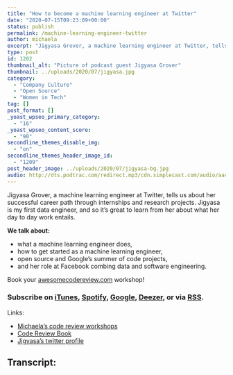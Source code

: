 ```yaml
---
title: "How to become a machine learning engineer at Twitter"
date: "2020-07-15T09:23:09+00:00"
status: publish
permalink: /machine-learning-engineer-twitter
author: michaela
excerpt: "Jigyasa Grover, a machine learning engineer at Twitter, tells us about her successful career path through internships and research projects. "
type: post
id: 1202
thumbnail_alt: "Picture of podcast guest Jigyasa Grover"
thumbnail: ../uploads/2020/07/jigyasa.jpg
category:
  - "Company Culture"
  - "Open Source"
  - "Women in Tech"
tag: []
post_format: []
_yoast_wpseo_primary_category:
  - "16"
_yoast_wpseo_content_score:
  - "90"
secondline_themes_disable_img:
  - "on"
secondline_themes_header_image_id:
  - "1209"
post_header_image: ../uploads/2020/07/jigyasa-bg.jpg
audio: http://dts.podtrac.com/redirect.mp3/cdn.simplecast.com/audio/aaca90/aaca909a-e34f-49ae-a86f-f59e4fa807f0/c001c16a-7fff-4009-a35e-dd30088655ee/jigyasa-grover-recording-ready_tc.mp3
---
```


Jigyasa Grover, a machine learning engineer at Twitter, tells us about her successful career path through internships and research projects. Jigyasa is my first data engineer, and so it’s great to learn from her about what her day to day work entails.

**We talk about:**

- what a machine learning engineer does,
- how to get started as a machine learning engineer,
- open source and Google’s summer of code projects,
- and her role at Facebook combing data and software engineering.

<div class="sponsorship">
Book your <a href="https://www.michaelagreiler.com/workshops">awesomecodereview.com</a> workshop!
</div>

### Subscribe on [iTunes](https://podcasts.apple.com/at/podcast/software-engineering-unlocked/id1477527378?l=en), [Spotify](https://open.spotify.com/show/2wz1OneBIDXpbBYeuyIsJL?si=2I0R0HuaTLK6RT0f7lDIFg), [Google](https://www.google.com/podcasts?feed=aHR0cHM6Ly9mZWVkcy5zaW1wbGVjYXN0LmNvbS9LMV9tdjBDSg%3D%3D), [Deezer](https://www.deezer.com/show/465682), or via [RSS](https://www.software-engineering-unlocked.com/subscribe/).

Links:

- [Michaela’s code review workshops](https://www.michaelagreiler.com/workshops/)
- [Code Review Book](https://www.michaelagreiler.com/code-review-book/)
- [Jigyasa’s twitter profile](https://twitter.com/jigyasa_grover)

## Transcript:
